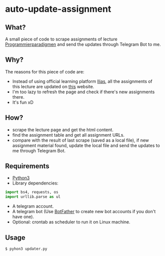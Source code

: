 # auto-update-assignment
## What?

A small piece of code to scrape assignments of lecture [Programmierparadigmen](https://pp.ipd.kit.edu/lehre/WS202122/paradigmen/index.php?lang=de) and send the updates through Telegram Bot to me.

## Why?

The reasons for this piece of code are:

- Instead of using official learning platform [Ilias](https://ilias.studium.kit.edu/), all the assignments of this lecture are updated on [this](https://pp.ipd.kit.edu/lehre/WS202122/paradigmen/index.php?lang=de) website.
- I'm too lazy to refresh the page and check if there's new assignments there.
- It's fun xD


## How?

 - scrape the lecture page and get the html content.
 - find the assignment table and get all assignment URLs.
 - compare with the result of last scrape (saved as a local file), if new assignment material found, update the local file and send the updates to me through Telegram Bot.

## Requirements

- [Python3](https://www.python.org/downloads/)
- Library dependencies:

```Python
import bs4, requests, os
import urllib.parse as ul
```
- A telegram account.
- A telegram bot (Use [BotFather](https://t.me/botfather) to create new bot accounts if you don't have one).
- Optional: crontab as scheduler to run it on Linux machine.


## Usage

```Shell
$ pyhon3 updater.py
```
